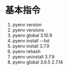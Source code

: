 # 基本指令
1. pyenv version
2. pyenv versions
3. pyenv global 3.10.9
4. pyenv install --list
5. pyenv install 3.7.9
6. pyenv rehash
7. pyenv uninstall 3.7.9
8. pyenv global 3.6.5 2.7.14
